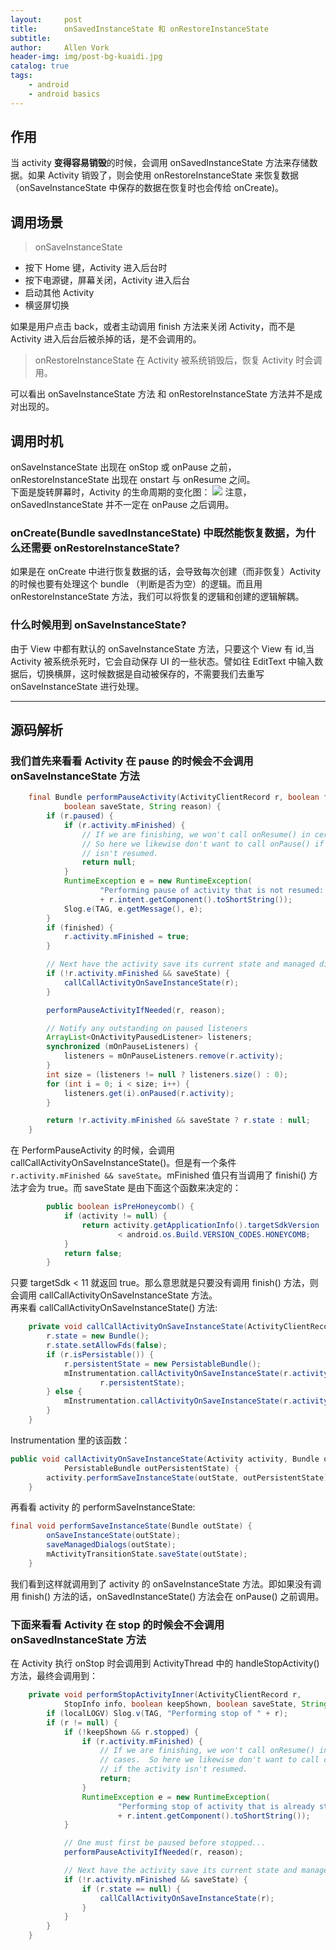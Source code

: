 ```yaml
---
layout:     post
title:      onSavedInstanceState 和 onRestoreInstanceState
subtitle:   
author:     Allen Vork
header-img: img/post-bg-kuaidi.jpg
catalog: true
tags:
    - android
    - android basics    
---
```


## 作用
当 activity **变得容易销毁**的时候，会调用 onSavedInstanceState 方法来存储数据。如果 Activity 销毁了，则会使用 onRestoreInstanceState 来恢复数据（onSaveInstanceState 中保存的数据在恢复时也会传给 onCreate)。

## 调用场景
> onSaveInstanceState

+ 按下 Home 键，Activity 进入后台时
+ 按下电源键，屏幕关闭，Activity 进入后台
+ 启动其他 Activity
+ 横竖屏切换

如果是用户点击 back，或者主动调用 finish 方法来关闭 Activity，而不是 Activity 进入后台后被杀掉的话，是不会调用的。

> onRestoreInstanceState
在 Activity 被系统销毁后，恢复 Activity 时会调用。

可以看出 onSaveInstanceState 方法 和 onRestoreInstanceState 方法并不是成对出现的。    

## 调用时机
onSaveInstanceState 出现在 onStop 或 onPause 之前，onRestoreInstanceState 出现在 onstart 与 onResume 之间。    
下面是旋转屏幕时，Activity 的生命周期的变化图：
![]({{site.url}}/img/android/basic/onsaveinstancestate/lifecycle.png) 
注意，onSavedInstanceState 并不一定在 onPause 之后调用。

### onCreate(Bundle savedInstanceState) 中既然能恢复数据，为什么还需要 onRestoreInstanceState?
如果是在 onCreate 中进行恢复数据的话，会导致每次创建（而非恢复）Activity 的时候也要有处理这个 bundle （判断是否为空）的逻辑。而且用 onRestoreInstanceState 方法，我们可以将恢复的逻辑和创建的逻辑解耦。

### 什么时候用到 onSaveInstanceState?
由于 View 中都有默认的 onSaveInstanceState 方法，只要这个 View 有 id,当 Activity 被系统杀死时，它会自动保存 UI 的一些状态。譬如往 EditText 中输入数据后，切换横屏，这时候数据是自动被保存的，不需要我们去重写 onSaveInstanceState 进行处理。

-----------------------
## 源码解析
### 我们首先来看看 Activity 在 pause 的时候会不会调用 onSaveInstanceState 方法
```java
    final Bundle performPauseActivity(ActivityClientRecord r, boolean finished,
            boolean saveState, String reason) {
        if (r.paused) {
            if (r.activity.mFinished) {
                // If we are finishing, we won't call onResume() in certain cases.
                // So here we likewise don't want to call onPause() if the activity
                // isn't resumed.
                return null;
            }
            RuntimeException e = new RuntimeException(
                    "Performing pause of activity that is not resumed: "
                    + r.intent.getComponent().toShortString());
            Slog.e(TAG, e.getMessage(), e);
        }
        if (finished) {
            r.activity.mFinished = true;
        }

        // Next have the activity save its current state and managed dialogs...
        if (!r.activity.mFinished && saveState) {
            callCallActivityOnSaveInstanceState(r);
        }

        performPauseActivityIfNeeded(r, reason);

        // Notify any outstanding on paused listeners
        ArrayList<OnActivityPausedListener> listeners;
        synchronized (mOnPauseListeners) {
            listeners = mOnPauseListeners.remove(r.activity);
        }
        int size = (listeners != null ? listeners.size() : 0);
        for (int i = 0; i < size; i++) {
            listeners.get(i).onPaused(r.activity);
        }

        return !r.activity.mFinished && saveState ? r.state : null;
    }
```
在 PerformPauseActivity 的时候，会调用 callCallActivityOnSaveInstanceState()。但是有一个条件 `r.activity.mFinished && saveState`。mFinished 值只有当调用了 finishi() 方法才会为 true。而 saveState 是由下面这个函数来决定的：    
```java
        public boolean isPreHoneycomb() {
            if (activity != null) {
                return activity.getApplicationInfo().targetSdkVersion
                        < android.os.Build.VERSION_CODES.HONEYCOMB;
            }
            return false;
        }
```
只要 targetSdk < 11 就返回 true。那么意思就是只要没有调用 finish() 方法，则会调用 callCallActivityOnSaveInstanceState 方法。    
再来看 callCallActivityOnSaveInstanceState() 方法:    

``` java
    private void callCallActivityOnSaveInstanceState(ActivityClientRecord r) {
        r.state = new Bundle();
        r.state.setAllowFds(false);
        if (r.isPersistable()) {
            r.persistentState = new PersistableBundle();
            mInstrumentation.callActivityOnSaveInstanceState(r.activity, r.state,
                    r.persistentState);
        } else {
            mInstrumentation.callActivityOnSaveInstanceState(r.activity, r.state);
        }
    }
```
Instrumentation 里的该函数：    
```java
public void callActivityOnSaveInstanceState(Activity activity, Bundle outState,  
            PersistableBundle outPersistentState) {  
        activity.performSaveInstanceState(outState, outPersistentState);  
    }  
```
再看看 activity 的 performSaveInstanceState:
```java
final void performSaveInstanceState(Bundle outState) {  
        onSaveInstanceState(outState);  
        saveManagedDialogs(outState);  
        mActivityTransitionState.saveState(outState);  
    }  
```
我们看到这样就调用到了 activity 的 onSaveInstanceState 方法。即如果没有调用 finish() 方法的话，onSavedInstanceState() 方法会在 onPause() 之前调用。

### 下面来看看 Activity 在 stop 的时候会不会调用 onSavedInstanceState 方法
在 Activity 执行 onStop 时会调用到 ActivityThread 中的 handleStopActivity() 方法，最终会调用到：
```java
    private void performStopActivityInner(ActivityClientRecord r,
            StopInfo info, boolean keepShown, boolean saveState, String reason) {
        if (localLOGV) Slog.v(TAG, "Performing stop of " + r);
        if (r != null) {
            if (!keepShown && r.stopped) {
                if (r.activity.mFinished) {
                    // If we are finishing, we won't call onResume() in certain
                    // cases.  So here we likewise don't want to call onStop()
                    // if the activity isn't resumed.
                    return;
                }
                RuntimeException e = new RuntimeException(
                        "Performing stop of activity that is already stopped: "
                        + r.intent.getComponent().toShortString());
            }

            // One must first be paused before stopped...
            performPauseActivityIfNeeded(r, reason);

            // Next have the activity save its current state and managed dialogs...
            if (!r.activity.mFinished && saveState) {
                if (r.state == null) {
                    callCallActivityOnSaveInstanceState(r);
                }
            }
		}
    }
```